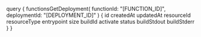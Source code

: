 query {
    functionsGetDeployment(
        functionId: "[FUNCTION_ID]",
        deploymentId: "[DEPLOYMENT_ID]"
    ) {
        id
        createdAt
        updatedAt
        resourceId
        resourceType
        entrypoint
        size
        buildId
        activate
        status
        buildStdout
        buildStderr
    }
}